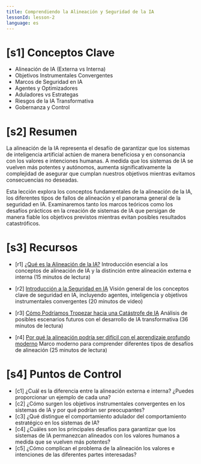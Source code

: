 ```yaml
---
title: Comprendiendo la Alineación y Seguridad de la IA
lessonId: lesson-2
language: es
---
```


# [s1] Conceptos Clave

- Alineación de IA (Externa vs Interna)
- Objetivos Instrumentales Convergentes
- Marcos de Seguridad en IA
- Agentes y Optimizadores
- Aduladores vs Estrategas
- Riesgos de la IA Transformativa
- Gobernanza y Control

# [s2] Resumen

La alineación de la IA representa el desafío de garantizar que los sistemas de inteligencia artificial actúen de manera beneficiosa y en consonancia con los valores e intenciones humanas. A medida que los sistemas de IA se vuelven más potentes y autónomos, aumenta significativamente la complejidad de asegurar que cumplan nuestros objetivos mientras evitamos consecuencias no deseadas.

Esta lección explora los conceptos fundamentales de la alineación de la IA, los diferentes tipos de fallos de alineación y el panorama general de la seguridad en IA. Examinaremos tanto los marcos teóricos como los desafíos prácticos en la creación de sistemas de IA que persigan de manera fiable los objetivos previstos mientras evitan posibles resultados catastróficos.

# [s3] Recursos

- [r1] [¿Qué es la Alineación de la IA?](https://aisafetyfundamentals.com/blog/what-is-ai-alignment/)
  Introducción esencial a los conceptos de alineación de IA y la distinción entre alineación externa e interna (15 minutos de lectura)

- [r2] [Introducción a la Seguridad en IA](https://www.youtube.com/watch?v=pYXy-A4siMw&t=16)
  Visión general de los conceptos clave de seguridad en IA, incluyendo agentes, inteligencia y objetivos instrumentales convergentes (20 minutos de video)

- [r3] [Cómo Podríamos Tropezar hacia una Catástrofe de IA](https://www.cold-takes.com/how-we-could-stumble-into-ai-catastrophe/)
  Análisis de posibles escenarios futuros con el desarrollo de IA transformativa (36 minutos de lectura)

- [r4] [Por qué la alineación podría ser difícil con el aprendizaje profundo moderno](https://www.cold-takes.com/why-ai-alignment-could-be-hard-with-modern-deep-learning/)
  Marco moderno para comprender diferentes tipos de desafíos de alineación (25 minutos de lectura)

# [s4] Puntos de Control

- [c1] ¿Cuál es la diferencia entre la alineación externa e interna? ¿Puedes proporcionar un ejemplo de cada una?
- [c2] ¿Cómo surgen los objetivos instrumentales convergentes en los sistemas de IA y por qué podrían ser preocupantes?
- [c3] ¿Qué distingue el comportamiento adulador del comportamiento estratégico en los sistemas de IA?
- [c4] ¿Cuáles son los principales desafíos para garantizar que los sistemas de IA permanezcan alineados con los valores humanos a medida que se vuelven más potentes?
- [c5] ¿Cómo complican el problema de la alineación los valores e intenciones de las diferentes partes interesadas?
